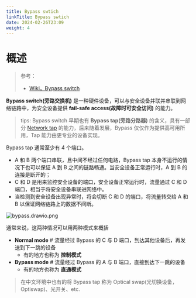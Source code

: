 ```yaml
---
title: Bypass swtich
linkTitle: Bypass swtich
date: 2024-02-26T23:09
weight: 4
---
```


# 概述

> 参考：
>
> - [Wiki，Bypass switch](https://en.wikipedia.org/wiki/Bypass_switch)

**Bypass switch(旁路交换机)** 是一种硬件设备，可以与安全设备并联并串联到网络链路中，为安全设备提供 **fail-safe access(故障时可安全访问)** 的能力。

> tips: Bypass switch 早期也有 **Bypass tap(旁路分路器)** 的含义，具有一部分 [Network tap](/docs/7.信息安全/Network%20analysis/Network%20tap.md) 的能力，后来随着发展，Bypass 仅仅作为提供高可用所用，Tap 能力由更专业的设备实现。

Bypass tap 通常至少有 4 个端口。

- A 和 B 两个端口串联，且中间不经过任何电路，Bypass tap 本身不运行的情况下也可以保证 A 到 B 之间的链路畅通。当安全设备正常运行时，A 到 B 的连接是断开的；
- C 和 D 是用来监控安全设备的端口，安全设备正常运行时，流量通过 C 和 D 端口，相当于将安全设备串联进网络中。
- 当检测到安全设备出现异常时，将会切断 C 和 D 的端口，将流量转交给 A 和 B 以保证网络链路上的数据不间断。

![bypass.drawio.png](https://notes-learning.oss-cn-beijing.aliyuncs.com/information_security/bypass_and_dpi_1.png)

通常来说，这两种情况可以用两种模式来概括

- **Normal mode** # 流量经过 Bypass 的 C 与 D 端口，到达其他设备后，再发送到下一跳的设备
  - 有的地方也称为 **控制模式**
- **Bypass mode** # 流量经过 Bypass 的 A 与 B 端口，直接到达下一跳的设备
  - 有的地方也称为 **直通模式**

> 在中文环境中也有的将 Bypass tap 称为 Optical swap(光切换设备，Optiswap)、光开关、etc.
